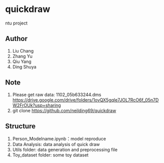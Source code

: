# quickdraw
ntu project

## Author
1. Liu Chang
2. Zhang Yu
3. Qiu Yang
4. Ding Shuya

## Note
1. Please get raw data: 1102_05b633244.dms
https://drive.google.com/drive/folders/1ovQX5gqle7JOL7RcO6f_05n7DW2FrOUk?usp=sharing
2. git clone https://github.com/neilding69/quickdraw
## Structure
1. Person_Modelname.ipynb：model reproduce 
2. Data Analysis: data analysis of quick draw
3. Utils folder: data generation and preprocessing file 
4. Toy_dataset folder: some toy dataset 

